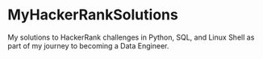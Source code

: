 # MyHackerRankSolutions
My solutions to HackerRank challenges in Python, SQL, and Linux Shell as part of my journey to becoming a Data Engineer.
